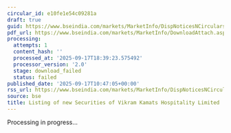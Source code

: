 ```yaml
---
circular_id: e10fe1e54c09281a
draft: true
guid: https://www.bseindia.com/markets/MarketInfo/DispNoticesNCirculars.aspx?Noticeid={A5F6D51A-086A-4A87-AAF3-A07FAA71055E}&noticeno=20250917-14&dt=09/17/2025&icount=14&totcount=57&flag=0
pdf_url: https://www.bseindia.com/markets/MarketInfo/DownloadAttach.aspx?id=20250917-14&attachedId=
processing:
  attempts: 1
  content_hash: ''
  processed_at: '2025-09-17T18:39:23.575492'
  processor_version: '2.0'
  stage: download_failed
  status: failed
published_date: '2025-09-17T10:47:05+00:00'
rss_url: https://www.bseindia.com/markets/MarketInfo/DispNoticesNCirculars.aspx?Noticeid={A5F6D51A-086A-4A87-AAF3-A07FAA71055E}&noticeno=20250917-14&dt=09/17/2025&icount=14&totcount=57&flag=0
source: bse
title: Listing of new Securities of Vikram Kamats Hospitality Limited
---
```


Processing in progress...